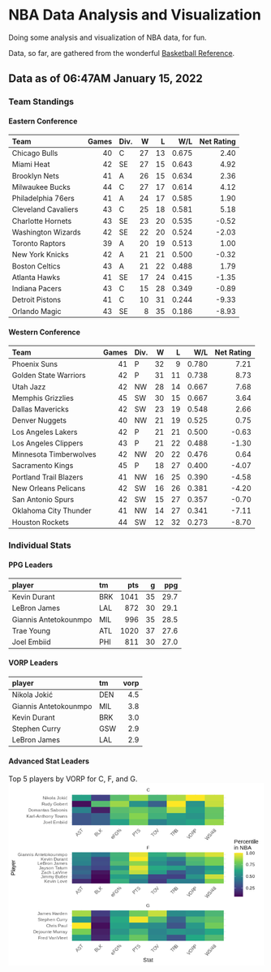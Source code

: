 # NBA Data Analysis and Visualization

Doing some analysis and visualization of NBA data, for fun.

Data, so far, are gathered from the wonderful [Basketball
Reference](https://www.basketball-reference.com/).

## Data as of 06:47AM January 15, 2022

### Team Standings

#### Eastern Conference

| Team                | Games | Div. |  W |  L |   W/L | Net Rating |
| :------------------ | ----: | :--- | -: | -: | ----: | ---------: |
| Chicago Bulls       |    40 | C    | 27 | 13 | 0.675 |       2.40 |
| Miami Heat          |    42 | SE   | 27 | 15 | 0.643 |       4.92 |
| Brooklyn Nets       |    41 | A    | 26 | 15 | 0.634 |       2.36 |
| Milwaukee Bucks     |    44 | C    | 27 | 17 | 0.614 |       4.12 |
| Philadelphia 76ers  |    41 | A    | 24 | 17 | 0.585 |       1.90 |
| Cleveland Cavaliers |    43 | C    | 25 | 18 | 0.581 |       5.18 |
| Charlotte Hornets   |    43 | SE   | 23 | 20 | 0.535 |     \-0.52 |
| Washington Wizards  |    42 | SE   | 22 | 20 | 0.524 |     \-2.03 |
| Toronto Raptors     |    39 | A    | 20 | 19 | 0.513 |       1.00 |
| New York Knicks     |    42 | A    | 21 | 21 | 0.500 |     \-0.32 |
| Boston Celtics      |    43 | A    | 21 | 22 | 0.488 |       1.79 |
| Atlanta Hawks       |    41 | SE   | 17 | 24 | 0.415 |     \-1.35 |
| Indiana Pacers      |    43 | C    | 15 | 28 | 0.349 |     \-0.89 |
| Detroit Pistons     |    41 | C    | 10 | 31 | 0.244 |     \-9.33 |
| Orlando Magic       |    43 | SE   |  8 | 35 | 0.186 |     \-8.93 |

#### Western Conference

| Team                   | Games | Div. |  W |  L |   W/L | Net Rating |
| :--------------------- | ----: | :--- | -: | -: | ----: | ---------: |
| Phoenix Suns           |    41 | P    | 32 |  9 | 0.780 |       7.21 |
| Golden State Warriors  |    42 | P    | 31 | 11 | 0.738 |       8.73 |
| Utah Jazz              |    42 | NW   | 28 | 14 | 0.667 |       7.68 |
| Memphis Grizzlies      |    45 | SW   | 30 | 15 | 0.667 |       3.64 |
| Dallas Mavericks       |    42 | SW   | 23 | 19 | 0.548 |       2.66 |
| Denver Nuggets         |    40 | NW   | 21 | 19 | 0.525 |       0.75 |
| Los Angeles Lakers     |    42 | P    | 21 | 21 | 0.500 |     \-0.63 |
| Los Angeles Clippers   |    43 | P    | 21 | 22 | 0.488 |     \-1.30 |
| Minnesota Timberwolves |    42 | NW   | 20 | 22 | 0.476 |       0.64 |
| Sacramento Kings       |    45 | P    | 18 | 27 | 0.400 |     \-4.07 |
| Portland Trail Blazers |    41 | NW   | 16 | 25 | 0.390 |     \-4.58 |
| New Orleans Pelicans   |    42 | SW   | 16 | 26 | 0.381 |     \-4.20 |
| San Antonio Spurs      |    42 | SW   | 15 | 27 | 0.357 |     \-0.70 |
| Oklahoma City Thunder  |    41 | NW   | 14 | 27 | 0.341 |     \-7.11 |
| Houston Rockets        |    44 | SW   | 12 | 32 | 0.273 |     \-8.70 |

### Individual Stats

#### PPG Leaders

| player                | tm  |  pts |  g |  ppg |
| :-------------------- | :-- | ---: | -: | ---: |
| Kevin Durant          | BRK | 1041 | 35 | 29.7 |
| LeBron James          | LAL |  872 | 30 | 29.1 |
| Giannis Antetokounmpo | MIL |  996 | 35 | 28.5 |
| Trae Young            | ATL | 1020 | 37 | 27.6 |
| Joel Embiid           | PHI |  811 | 30 | 27.0 |

#### VORP Leaders

| player                | tm  | vorp |
| :-------------------- | :-- | ---: |
| Nikola Jokić          | DEN |  4.5 |
| Giannis Antetokounmpo | MIL |  3.8 |
| Kevin Durant          | BRK |  3.0 |
| Stephen Curry         | GSW |  2.9 |
| LeBron James          | LAL |  2.9 |

#### Advanced Stat Leaders

Top 5 players by VORP for C, F, and G.
![](README_files/figure-gfm/README-unnamed-chunk-7-1.png)<!-- -->
